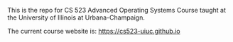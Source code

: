 This is the repo for CS 523 Advanced Operating Systems Course taught at the University of Illinois at Urbana-Champaign.

The current course website is:
<a href="https://cs523-uiuc.github.io/">https://cs523-uiuc.github.io</a>
